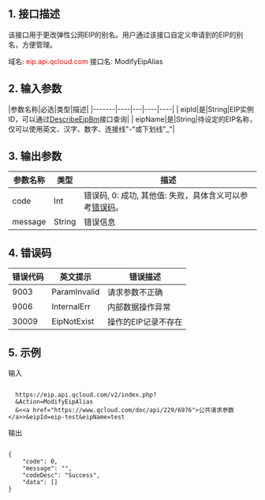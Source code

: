 ## 1. 接口描述
该接口用于更改弹性公网EIP的别名。用户通过该接口自定义申请到的EIP的别名，方便管理。
 
域名: <font style="color:red">eip.api.qcloud.com</font>
接口名: ModifyEipAlias



## 2. 输入参数
 
|参数名称|必选|类型|描述|
|-------|----|---|----|----|
| eipId|是|String|EIP实例ID，可以通过[DescribeEipBm](/doc/api/456/6671)接口查询|
| eipName|是|String|待设定的EIP名称，仅可以使用英文、汉字、数字、连接线"-"或下划线"_"|


## 3. 输出参数
| 参数名称 | 类型 | 描述 |
|---------|---------|---------|
| code |  Int | 错误码, 0: 成功, 其他值: 失败，具体含义可以参考[错误码](/doc/api/456/6725)。 |
| message |   String | 错误信息 |


## 4. 错误码
|错误代码|英文提示|错误描述|
|---|---|---|
|9003|ParamInvalid|请求参数不正确|
|9006|InternalErr|内部数据操作异常|
|30009|EipNotExist|操作的EIP记录不存在|

## 5. 示例
 
输入
```

  https://eip.api.qcloud.com/v2/index.php?
  &Action=ModifyEipAlias
  &<<a href="https://www.qcloud.com/doc/api/229/6976">公共请求参数</a>>&eipId=eip-test&eipName=test
```

输出
```

{
    "code": 0,
    "message": "",
    "codeDesc": "Success",
    "data": []
}

```

